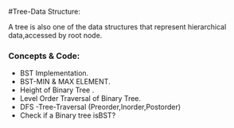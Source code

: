 #Tree-Data Structure:
<p>A tree is also one of the data structures that represent hierarchical data,accessed by root node.</p>
<h3>Concepts & Code:</h3>
<ul>
  <li>BST Implementation.</li>
  <li>BST-MIN & MAX ELEMENT.  </li>
  <li>Height of Binary Tree .</li>
  <li>Level Order Traversal of Binary Tree.</li>
  <li>DFS -Tree-Traversal (Preorder,Inorder,Postorder)</li>
  <li>Check if a Binary tree isBST?</li>
</ul>  
